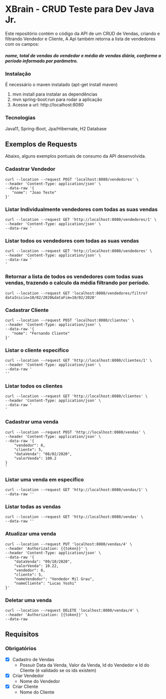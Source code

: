 # XBrain - CRUD Teste para Dev Java Jr.

Este repositório contém o código da API de um CRUD de Vendas, criando e filtrando Vendedor e Cliente,
A Api também retorna a lista de vendedores com os campos:
##### nome, total de vendas do vendedor e média de vendas diária, conforme o período informado por parâmetro. 

### Instalação

É necessário o maven instalado (apt-get install maven)

   1. mvn install para instalar as dependências
   2. mvn spring-boot:run para rodar a aplicação
   3. Acesse a url: http://localhost:8080

### Tecnologias
Java11, Spring-Boot, Jpa/Hibernate, H2 Database

## Exemplos de Requests

Abaixo, alguns exemplos pontuais de consumo da API desenvolvida.

### Cadastrar Vendedor

```
curl --location --request POST 'localhost:8080/vendedores' \
--header 'Content-Type: application/json' \
--data-raw '{
   "nome": "Joao Teste"
}'

```

### Listar Individualmente vendedores com todas as suas vendas

```
curl --location --request GET 'http://localhost:8080/vendedores/1' \
--header 'Content-Type: application/json' \
--data-raw '
```

### Listar todos os vendedores com todas as suas vendas
```
curl --location --request GET 'http://localhost:8080/vendedores' \
--header 'Content-Type: application/json' \
--data-raw '
'
```

### Retornar a lista de todos os vendedores com todas suas vendas, trazendo o calculo da média filtrando por período.

```
curl --location --request GET 'localhost:8080/vendedores/filtro?dataInicio=10/02/2020&dataFim=10/02/2020'
```

### Cadastrar Cliente

```
curl --location --request POST 'localhost:8080/clientes' \
--header 'Content-Type: application/json' \
--data-raw '{
   "nome": "Fernando Cliente"
}'

```

### Listar o cliente especifico

```
curl --location --request GET 'http://localhost:8080/clientes/1' \
--header 'Content-Type: application/json' \
--data-raw '
''
```

### Listar todos os clientes

```
curl --location --request GET 'http://localhost:8080/clientes' \
--header 'Content-Type: application/json' \
--data-raw '
'
```

###  Cadastrar uma venda

```
curl --location --request POST 'http://localhost:8080/vendas' \
--header 'Content-Type: application/json' \
--data-raw '{
    "vendedor": 6,
    "cliente": 5,
    "dataVenda": "08/02/2020",  
    "valorVenda": 100.2
}
'
```
### Listar uma venda em especifico

```
curl --location --request GET 'http://localhost:8080/vendas/1' \
--data-raw ''
```

### Listar todas as vendas

```
curl --location --request GET 'http://localhost:8080/vendas' \
--data-raw ''
```
### Atualizar uma venda

```
curl --location --request PUT 'localhost:8080/vendas/4' \
--header 'Authorization: {{token}}' \
--header 'Content-Type: application/json' \
--data-raw '{
    "dataVenda": "09/10/2020",
    "valorVenda": 10.22,
    "vendedor": 6,
    "cliente": 5,
    "nomeVendedor": "Vendedor Mil Grau",
    "nomeCliente": "Lucas Yoshi"
}'
```
### Deletar uma venda

```
curl --location --request DELETE 'localhost:8080/vendas/4' \
--header 'Authorization: {{token}}' \
--data-raw 
```
## Requisitos

### Obrigatórios

 - [x] Cadastro de Vendas
	- Possuir Data da Venda, Valor da Venda, Id do Vendedor e Id do Cliente (é validado se os ids existem)
 - [x] Criar Vendedor
	- Nome do Vendedor
 - [x] Criar Cliente
	- Nome do Cliente

